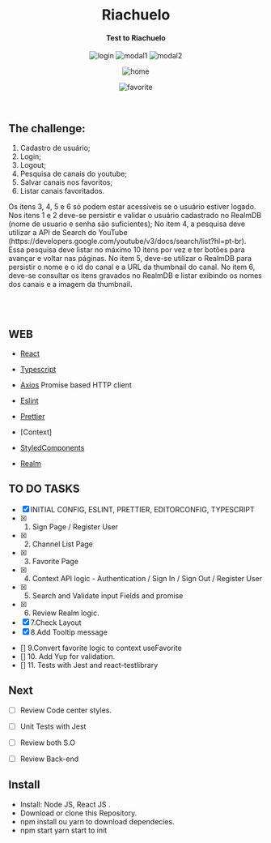 <h1 align="center">
    Riachuelo
</h1>

<h4 align="center">
  Test to Riachuelo
</h4>
<p align="center">
  <img alt="login" src=".github/login.jpeg">
  <img alt="modal1" src=".github/modal1.jpeg">
  <img alt="modal2" src=".github/modal2.jpeg">

</p>
<p align="center">
  <img alt="home" src=".github/home.jpeg">

</p>
<p align="center">
  <img alt="favorite" src=".github/favorite.jpeg">

</p>
<br>

## The challenge:

1. Cadastro de usuário;
2. Login;
3. Logout;
4. Pesquisa de canais do youtube;
5. Salvar canais nos favoritos;
6. Listar canais favoritados.
<p>
Os itens 3, 4, 5 e 6 só podem estar acessíveis se o usuário estiver logado.
Nos itens 1 e 2 deve-se persistir e validar o usuário cadastrado no RealmDB (nome de usuario e senha são suficientes);
No item 4, a pesquisa deve utilizar a API de Search do YouTube (https://developers.google.com/youtube/v3/docs/search/list?hl=pt-br). Essa pesquisa deve listar no máximo 10 itens por vez e ter botões para avançar e voltar nas páginas.
No item 5, deve-se utilizar o RealmDB para persistir o nome e o id do canal e a URL da thumbnail do canal.
No item 6, deve-se consultar os itens gravados no RealmDB e listar exibindo os nomes dos canais e a imagem da thumbnail.

</p>
<br>
<br>

##  WEB

- [React](https://pt-br.reactjs.org/)

- [Typescript](https://www.typescriptlang.org/)
- [Axios](https://github.com/axios/axios) Promise based HTTP client
- [Eslint](https://eslint.org/)
- [Prettier](https://prettier.io/)
- [Context]
- [StyledComponents](https://styled-components.com/)
- [Realm](https://realm.io/docs/javascript/latest/#default-property-values)



##  TO DO TASKS

- [X] INITIAL CONFIG, ESLINT, PRETTIER, EDITORCONFIG, TYPESCRIPT
- [X] 1. Sign Page / Register User
- [X] 2. Channel List Page
- [X] 3. Favorite Page
- [X] 4. Context API logic - Authentication / Sign In / Sign Out / Register User
- [X] 5. Search and Validate input Fields and promise
- [X] 6. Review Realm logic.
- [X] 7.Check Layout
- [X] 8.Add Tooltip message
- [] 9.Convert favorite logic to context useFavorite
- [] 10. Add Yup for validation.
- [] 11. Tests with Jest and react-testlibrary



## Next
- [ ] Review Code center styles.
- [ ] Unit Tests with Jest
- [ ] Review both S.O
- [ ] Review Back-end





## Install
- Install: Node JS, React JS .
- Download or clone this Repository.
- npm install ou yarn to download dependecies.
- npm start yarn start to init







